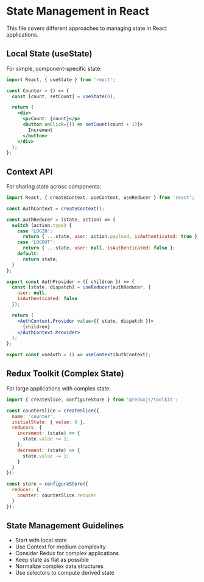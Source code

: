 # State Management in React

This file covers different approaches to managing state in React applications.

## Local State (useState)

For simple, component-specific state:

```jsx
import React, { useState } from 'react';

const Counter = () => {
  const [count, setCount] = useState(0);

  return (
    <div>
      <p>Count: {count}</p>
      <button onClick={() => setCount(count + 1)}>
        Increment
      </button>
    </div>
  );
};
```

## Context API

For sharing state across components:

```jsx
import React, { createContext, useContext, useReducer } from 'react';

const AuthContext = createContext();

const authReducer = (state, action) => {
  switch (action.type) {
    case 'LOGIN':
      return { ...state, user: action.payload, isAuthenticated: true };
    case 'LOGOUT':
      return { ...state, user: null, isAuthenticated: false };
    default:
      return state;
  }
};

export const AuthProvider = ({ children }) => {
  const [state, dispatch] = useReducer(authReducer, {
    user: null,
    isAuthenticated: false
  });

  return (
    <AuthContext.Provider value={{ state, dispatch }}>
      {children}
    </AuthContext.Provider>
  );
};

export const useAuth = () => useContext(AuthContext);
```

## Redux Toolkit (Complex State)

For large applications with complex state:

```jsx
import { createSlice, configureStore } from '@reduxjs/toolkit';

const counterSlice = createSlice({
  name: 'counter',
  initialState: { value: 0 },
  reducers: {
    increment: (state) => {
      state.value += 1;
    },
    decrement: (state) => {
      state.value -= 1;
    }
  }
});

const store = configureStore({
  reducer: {
    counter: counterSlice.reducer
  }
});
```

## State Management Guidelines

- Start with local state
- Use Context for medium complexity
- Consider Redux for complex applications
- Keep state as flat as possible
- Normalize complex data structures
- Use selectors to compute derived state
